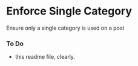 # Enforce Single Category
Ensure only a single category is used on a post


### To Do
* this readme file, clearly.
